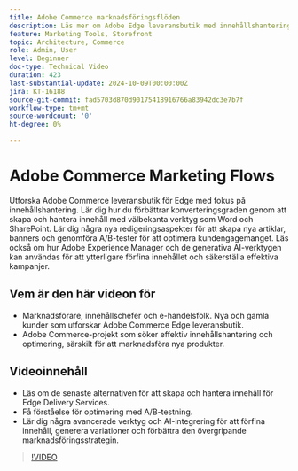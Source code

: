 ```yaml
---
title: Adobe Commerce marknadsföringsflöden
description: Läs mer om Adobe Edge leveransbutik med innehållshantering som hjälp i marknadsföringsflödet.
feature: Marketing Tools, Storefront
topic: Architecture, Commerce
role: Admin, User
level: Beginner
doc-type: Technical Video
duration: 423
last-substantial-update: 2024-10-09T00:00:00Z
jira: KT-16188
source-git-commit: fad5703d870d90175418916766a83942dc3e7b7f
workflow-type: tm+mt
source-wordcount: '0'
ht-degree: 0%

---
```



# Adobe Commerce Marketing Flows

Utforska Adobe Commerce leveransbutik för Edge med fokus på innehållshantering. Lär dig hur du förbättrar konverteringsgraden genom att skapa och hantera innehåll med välbekanta verktyg som Word och SharePoint. Lär dig några nya redigeringsaspekter för att skapa nya artiklar, banners och genomföra A/B-tester för att optimera kundengagemanget. Läs också om hur Adobe Experience Manager och de generativa AI-verktygen kan användas för att ytterligare förfina innehållet och säkerställa effektiva kampanjer.

## Vem är den här videon för

- Marknadsförare, innehållschefer och e-handelsfolk.
Nya och gamla kunder som utforskar Adobe Commerce Edge leveransbutik.
- Adobe Commerce-projekt som söker effektiv innehållshantering och optimering, särskilt för att marknadsföra nya produkter.

## Videoinnehåll

- Läs om de senaste alternativen för att skapa och hantera innehåll för Edge Delivery Services.
- Få förståelse för optimering med A/B-testning.
- Lär dig några avancerade verktyg och AI-integrering för att förfina innehåll, generera variationer och förbättra den övergripande marknadsföringsstrategin.

>[!VIDEO](https://video.tv.adobe.com/v/3433536?learn=on&captions=swe)

